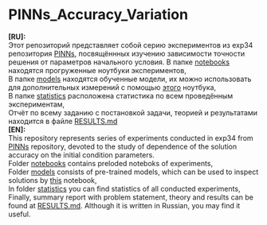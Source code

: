# PINNs_Accuracy_Variation
**[RU]:**  
Этот репозиторий представляет собой серию экспериментов из exp34 репозитория [PINNs](https://github.com/mikhakuv/PINNs/tree/main), посвящённных изучению зависимости точности решения от параметров начального условия. 
В папке [notebooks](https://github.com/mikhakuv/PINNs_Accuracy_Variation/tree/main/notebooks) находятся прогруженные ноутбуки экспериментов,  
В папке [models](https://github.com/mikhakuv/PINNs_Accuracy_Variation/tree/main/models) находятся обученные модели, их можно использовать для дополнительных измерений с помощью [этого](https://colab.research.google.com/drive/14qFuoA275dGEB2iLiBU_LYdzFOtBQByP?usp=sharing) ноутбука,  
В папке [statistics](https://github.com/mikhakuv/PINNs_Accuracy_Variation/tree/main/statistics) расположена статистика по всем проведённым экспериментам,  
Отчёт по всему заданию с постановкой задачи, теорией и результатами находится в файле [RESULTS.md](https://github.com/mikhakuv/PINNs_Accuracy_Variation/blob/main/RESULTS.md)  
**[EN]:**  
This repository represents series of experiments conducted in exp34 from [PINNs](https://github.com/mikhakuv/PINNs/tree/main) repository, devoted to the study of dependence of the solution accuracy on the initial condition parameters.  
Folder [notebooks](https://github.com/mikhakuv/PINNs_Accuracy_Variation/tree/main/notebooks) contains preloded noteboks of experiments,  
Folder [models](https://github.com/mikhakuv/PINNs_Accuracy_Variation/tree/main/models) consists of pre-trained models, which can be used to inspect solutions by [this](https://colab.research.google.com/drive/14qFuoA275dGEB2iLiBU_LYdzFOtBQByP?usp=sharing) notebook,  
In folder [statistics](https://github.com/mikhakuv/PINNs_Accuracy_Variation/tree/main/statistics) you can find statistics of all conducted experiments,  
Finally, summary report with problem statement, theory and results can be found at [RESULTS.md](https://github.com/mikhakuv/PINNs_Accuracy_Variation/blob/main/RESULTS.md). Although it is written in Russian, you may find it useful.  
